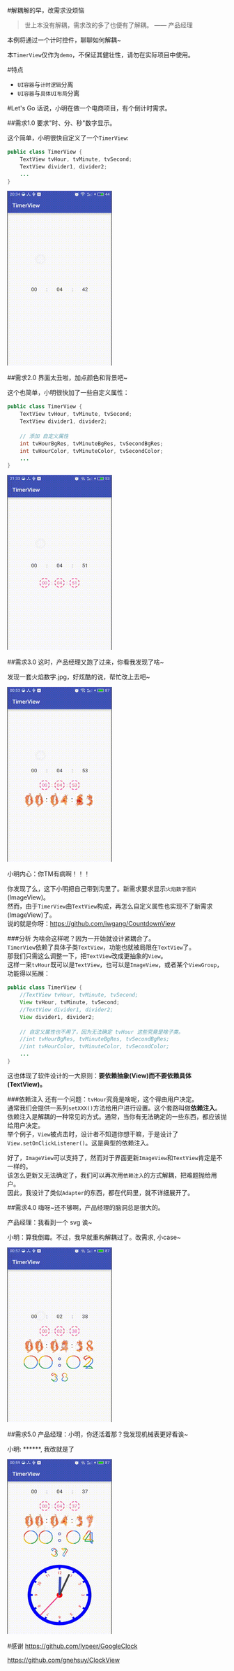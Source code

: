 #解耦解的早，改需求没烦恼
>世上本没有解耦，需求改的多了也便有了解耦。 —— 产品经理

本例将通过一个计时控件，聊聊如何解耦~

本`TimerView`仅作为`demo`，不保证其健壮性，请勿在实际项目中使用。

#特点
- `UI容器`与`计时逻辑`分离
- `UI容器`与`具体UI布局`分离

#Let's Go
话说，小明在做一个电商项目，有个倒计时需求。

##需求1.0
要求"时、分、秒"数字显示。

这个简单，小明很快自定义了一个`TimerView`:
```java
public class TimerView {
    TextView tvHour, tvMinute, tvSecond;
    TextView divider1, divider2;
    ...
}
```

![需求1.0](screen-record/dtv_default.gif)

##需求2.0
界面太丑啦，加点颜色和背景吧~

这个也简单，小明很快加了一些自定义属性：
```java
public class TimerView {
    TextView tvHour, tvMinute, tvSecond;
    TextView divider1, divider2;
    
    // 添加 自定义属性
    int tvHourBgRes, tvMinuteBgRes, tvSecondBgRes;
    int tvHourColor, tvMinuteColor, tvSecondColor;
    ...
}
```
![需求2.0](screen-record/dtv_diy.gif)

##需求3.0
这时，产品经理又跑了过来，你看我发现了啥~

发现一套火焰数字.jpg，好炫酷的说，帮忙改上去吧~

![需求3.0](screen-record/dtv_fire.gif)

小明内心：你TM有病啊！！！

你发现了么，这下小明把自己带到沟里了。新需求要求显示`火焰数字图片`(ImageView)。<br/>
然而，由于`TimerView`由`TextView`构成，再怎么自定义属性也实现不了新需求(ImageView)了。<br/>
说的就是你呀：https://github.com/iwgang/CountdownView

###分析
为啥会这样呢？因为一开始就设计紧耦合了。<br/>
`TimerView`依赖了具体子类`TextView`，功能也就被局限在`TextView`了。<br/>
那我们只需这么调整一下，把`TextView`改成更抽象的`View`。<br/>
这样一来`tvHour`既可以是`TextView`，也可以是`ImageView`，或者某个`ViewGroup`，功能得以拓展：

```java
public class TimerView {
    //TextView tvHour, tvMinute, tvSecond;
    View tvHour, tvMinute, tvSecond;
    //TextView divider1, divider2;
    View divider1, divider2;
    
    // 自定义属性也不用了，因为无法确定 tvHour 这些究竟是啥子类。
    //int tvHourBgRes, tvMinuteBgRes, tvSecondBgRes;
    //int tvHourColor, tvMinuteColor, tvSecondColor;
    ...
}
```

这也体现了软件设计的一大原则：**要依赖抽象(View)而不要依赖具体(TextView)。**

###依赖注入
还有一个问题：`tvHour`究竟是啥呢，这个得由用户决定。<br/>
通常我们会提供一系列`setXXX()`方法给用户进行设置。这个套路叫做**依赖注入**。<br/>
依赖注入是解耦的一种常见的方式。通常，当你有无法确定的一些东西，都应该抛给用户决定。<br/>
举个例子，`View`被点击时，设计者不知道你想干嘛，于是设计了`View.setOnClickListener()`。这是典型的依赖注入。

好了，`ImageView`可以支持了，然而对于界面更新`ImageView`和`TextView`肯定是不一样的。<br/>
该怎么更新又无法确定了，我们可以再次用`依赖注入`的方式解耦，把难题抛给用户。<br/>
因此，我设计了类似`Adapter`的东西，都在代码里，就不详细展开了。

##需求4.0
嗨呀~还不够啊，产品经理的脑洞总是很大的。

产品经理：我看到一个 svg 诶~

小明：算我倒霉。不过，我早就重构解耦过了。改需求, 小case~

![需求4.0](screen-record/gtv.gif)

##需求5.0
产品经理：小明，你还活着那？我发现机械表更好看诶~

小明: ******, 我改就是了

![需求5.0](screen-record/mtv.gif)

#感谢
https://github.com/lypeer/GoogleClock

https://github.com/gnehsuy/ClockView
